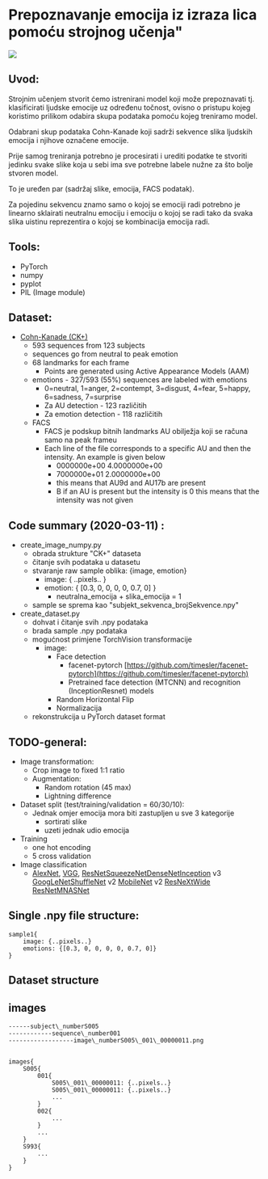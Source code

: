 # Prepoznavanje emocija iz izraza lica pomoću strojnog učenja&quot;


![](https://www.researchgate.net/profile/Kevin_Bailly/publication/301830237/figure/fig4/AS:613889410605070@1523374049786/Examples-of-images-extracted-from-the-CK-dataset-DISFA-Dataset-The-Denver-Intensity-of.png)


## Uvod:

Strojnim učenjem stvorit ćemo istrenirani model koji može prepoznavati tj. klasificirati ljudske emocije uz određenu točnost, ovisno o pristupu kojeg koristimo prilikom odabira skupa podataka pomoću kojeg treniramo model.

Odabrani skup podataka Cohn-Kanade koji sadrži sekvence slika ljudskih emocija i njihove označene emocije.

Prije samog treniranja potrebno je procesirati i urediti podatke te stvoriti jedinku svake slike koja u sebi ima sve potrebne labele nužne za što bolje stvoren model.

To je uređen par (sadržaj slike, emocija, FACS podatak).

Za pojedinu sekvencu znamo samo o kojoj se emociji radi potrebno je linearno sklairati neutralnu emociju i emociju o kojoj se radi tako da svaka slika uistinu reprezentira o kojoj se kombinacija emocija radi.

## Tools:

- PyTorch
- numpy
- pyplot
- PIL (Image module)

## Dataset:

- [Cohn-Kanade (CK+)](http://www.consortium.ri.cmu.edu/ckagree/)
  - 593 sequences from 123 subjects 
  - sequences go from neutral to peak emotion
  - 68 landmarks for each frame
    - Points are generated using Active Appearance Models (AAM)
  - emotions - 327/593 (55%) sequences are labeled with emotions
    - 0=neutral, 1=anger, 2=contempt, 3=disgust, 4=fear, 5=happy, 6=sadness, 7=surprise
    - Za AU detection - 123 različitih
    - Za emotion detection - 118 različitih
  - FACS
    - FACS je podskup bitnih landmarks AU obilježja koji se računa samo na peak frameu
    - Each line of the file corresponds to a specific AU and then the intensity. An example is given below
      - 0000000e+00   4.0000000e+00
      - 7000000e+01   2.0000000e+00
      - this means that AU9d and AU17b are present
      - B if an AU is present but the intensity is 0 this means that the intensity was not given

## Code summary (2020-03-11) :

- create\_image\_numpy.py
  - obrada strukture &quot;CK+&quot; dataseta
  - čitanje svih podataka u datasetu
  - stvaranje raw sample oblika: {image, emotion}
    - image: { ..pixels.. }
    - emotion: { [0.3, 0, 0, 0, 0, 0.7, 0] }
      - neutralna\_emocija + slika\_emocija = 1
  - sample se sprema kao &quot;subjekt\_sekvenca\_brojSekvence.npy&quot;
- create\_dataset.py
  - dohvat i čitanje svih .npy podataka
  - brada sample .npy podataka
  - mogućnost primjene TorchVision transformacije
    - image:
      - Face detection
        - facenet-pytorch [https://github.com/timesler/facenet-pytorch](https://github.com/timesler/facenet-pytorch)
        - Pretrained face detection (MTCNN) and recognition (InceptionResnet) models
      - Random Horizontal Flip
      - Normalizacija
  - rekonstrukcija u PyTorch dataset format

## TODO-general:

- Image transformation:
  - Crop image to fixed 1:1 ratio
  - Augmentation:
    - Random rotation (45 max)
    - Lightning difference
- Dataset split (test/training/validation = 60/30/10):
  - Jednak omjer emocija mora biti zastupljen u sve 3 kategorije
    - sortirati slike
    - uzeti jednak udio emocija
- Training
  - one hot encoding
  - 5 cross validation
- Image classification
  - [AlexNet](https://arxiv.org/abs/1404.5997), [VGG](https://arxiv.org/abs/1409.1556), [ResNet](https://arxiv.org/abs/1512.03385)[SqueezeNet](https://arxiv.org/abs/1602.07360)[DenseNet](https://arxiv.org/abs/1608.06993)[Inception](https://arxiv.org/abs/1512.00567) v3 [GoogLeNet](https://arxiv.org/abs/1409.4842)[ShuffleNet](https://arxiv.org/abs/1807.11164) v2 [MobileNet](https://arxiv.org/abs/1801.04381) v2 [ResNeXt](https://arxiv.org/abs/1611.05431)[Wide ResNet](https://pytorch.org/docs/stable/torchvision/models.html#wide-resnet)[MNASNet](https://arxiv.org/abs/1807.11626)


## Single .npy file structure:
```
sample1{
    image: {..pixels..}
    emotions: {[0.3, 0, 0, 0, 0, 0.7, 0]}
}
```
## Dataset structure

## images

```
------subject\_numberS005
------------sequence\_number001
------------------image\_numberS005\_001\_00000011.png


images{
    S005{
        001{
            S005\_001\_00000011: {..pixels..}
            S005\_001\_00000011: {..pixels..}
            ...
        }
        002{
            ...
        }
        ...
    }
    S993{
        ...
    }
}
```